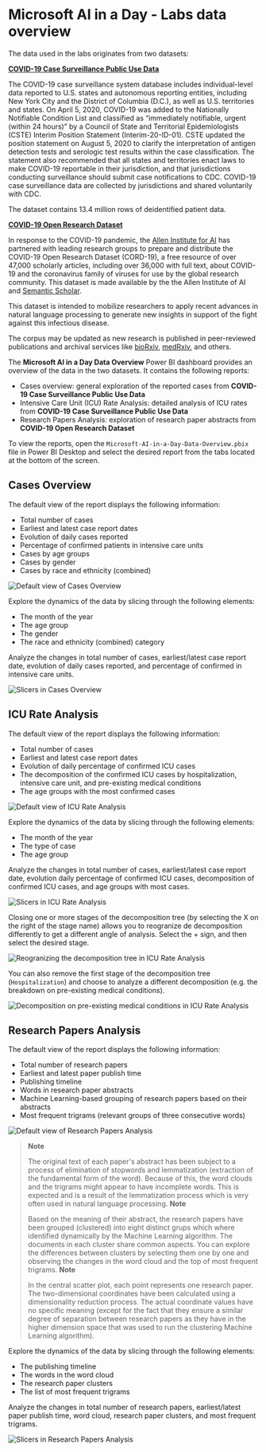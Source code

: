 # Microsoft AI in a Day - Labs data overview

The data used in the labs originates from two datasets:

[**COVID-19 Case Surveillance Public Use Data**](https://data.cdc.gov/Case-Surveillance/COVID-19-Case-Surveillance-Public-Use-Data/vbim-akqf)

The COVID-19 case surveillance system database includes individual-level data reported to U.S. states and autonomous reporting entities, including New York City and the District of Columbia (D.C.), as well as U.S. territories and states. On April 5, 2020, COVID-19 was added to the Nationally Notifiable Condition List and classified as “immediately notifiable, urgent (within 24 hours)” by a Council of State and Territorial Epidemiologists (CSTE) Interim Position Statement (Interim-20-ID-01). CSTE updated the position statement on August 5, 2020 to clarify the interpretation of antigen detection tests and serologic test results within the case classification. The statement also recommended that all states and territories enact laws to make COVID-19 reportable in their jurisdiction, and that jurisdictions conducting surveillance should submit case notifications to CDC. COVID-19 case surveillance data are collected by jurisdictions and shared voluntarily with CDC.

The dataset contains 13.4 million rows of deidentified patient data.

[**COVID-19 Open Research Dataset**](https://azure.microsoft.com/en-us/services/open-datasets/catalog/covid-19-open-research/)

In response to the COVID-19 pandemic, the [Allen Institute for AI](https://allenai.org/) has partnered with leading research groups to prepare and distribute the COVID-19 Open Research Dataset (CORD-19), a free resource of over 47,000 scholarly articles, including over 36,000 with full text, about COVID-19 and the coronavirus family of viruses for use by the global research community. This dataset is made available by the the Allen Institute of AI and [Semantic Scholar](https://pages.semanticscholar.org/coronavirus-research).

This dataset is intended to mobilize researchers to apply recent advances in natural language processing to generate new insights in support of the fight against this infectious disease.

The corpus may be updated as new research is published in peer-reviewed publications and archival services like [bioRxiv](https://www.biorxiv.org/), [medRxiv](https://www.medrxiv.org/), and others.

The **Microsoft AI in a Day Data Overview** Power BI dashboard provides an overview of the data in the two datasets. It contains the following reports:

- Cases overview: general exploration of the reported cases from **COVID-19 Case Surveillance Public Use Data**
- Intensive Care Unit (ICU) Rate Analysis: detailed analysis of ICU rates from **COVID-19 Case Surveillance Public Use Data**
- Research Papers Analysis: exploration of research paper abstracts from **COVID-19 Open Research Dataset**

To view the reports, open the `Microsoft-AI-in-a-Day-Data-Overview.pbix` file in Power BI Desktop and select the desired report from the tabs located at the bottom of the screen.

## Cases Overview

The default view of the report displays the following information:

- Total number of cases
- Earliest and latest case report dates
- Evolution of daily cases reported
- Percentage of confirmed patients in intensive care units
- Cases by age groups
- Cases by gender
- Cases by race and ethnicity (combined)

![Default view of Cases Overview](./media/data-overview-01-01.png)

Explore the dynamics of the data by slicing through the following elements:

- The month of the year
- The age group
- The gender
- The race and ethnicity (combined) category

Analyze the changes in total number of cases, earliest/latest case report date, evolution of daily cases reported, and percentage of confirmed in intensive care units.

![Slicers in Cases Overview](./media/data-overview-01-02.png)

## ICU Rate Analysis

The default view of the report displays the following information:

- Total number of cases
- Earliest and latest case report dates
- Evolution of daily percentage of confirmed ICU cases
- The decomposition of the confirmed ICU cases by hospitalization, intensive care unit, and pre-existing medical conditions
- The age groups with the most confirmed cases

![Default view of ICU Rate Analysis](./media/data-overview-02-01.png)

Explore the dynamics of the data by slicing through the following elements:

- The month of the year
- The type of case
- The age group

Analyze the changes in total number of cases, earliest/latest case report date, evolution daily percentage of confirmed ICU cases, decomposition of confirmed ICU cases, and age groups with most cases.

![Slicers in ICU Rate Analysis](./media/data-overview-02-02.png)

Closing one or more stages of the decomposition tree (by selecting the X on the right of the stage name) allows you to reogranize de decomposition differently to get a different angle of analysis. Select the + sign, and then select the desired stage.

![Reogranizing the decomposition tree in ICU Rate Analysis](./media/data-overview-02-03.png)

You can also remove the first stage of the decomposition tree (`Hospitalization`) and choose to analyze a different decomposition (e.g. the breakdown on pre-existing medical conditions).

![Decomposition on pre-existing medical conditions in ICU Rate Analysis](./media/data-overview-02-04.png)

## Research Papers Analysis

The default view of the report displays the following information:

- Total number of research papers
- Earliest and latest paper publish time
- Publishing timeline
- Words in research paper abstracts
- Machine Learning-based grouping of research papers based on their abstracts
- Most frequent trigrams (relevant groups of three consecutive words)

![Default view of Research Papers Analysis](./media/data-overview-03-01.png)

>**Note**
>
>The original text of each paper's abstract has been subject to a process of elimination of stopwords and lemmatization (extraction of the fundamental form of the word). Because of this, the word clouds and the trigrams might appear to have incomplete words. This is expected and is a result of the lemmatization process which is very often used in natural language processing.
>**Note**
>
>Based on the meaning of their abstract, the research papers have been grouped (clustered) into eight distinct grups which where identified dynamically by the Machine Learning algorithm. The documents in each cluster share common aspects. You can explore the differences between clusters by selecting them one by one and observing the changes in the word cloud and the top of most frequent trigrams.
>**Note**
>
>In the central scatter plot, each point represents one research paper. The two-dimensional coordinates have been calculated using a dimensionality reduction process. The actual coordinate values have no specific meaning (except for the fact that they ensure a similar degree of separation between research papers as they have in the higher dimension space that was used to run the clustering Machine Learning algorithm).

Explore the dynamics of the data by slicing through the following elements:

- The publishing timeline
- The words in the word cloud
- The research paper clusters
- The list of most frequent trigrams

Analyze the changes in total number of research papers, earliest/latest paper publish time, word cloud, research paper clusters, and most frequent trigrams.

![Slicers in Research Papers Analysis](./media/data-overview-03-02.png)